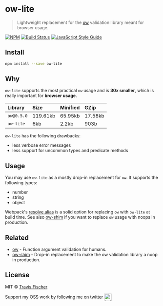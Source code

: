 # ow-lite

> Lightweight replacement for the [ow](https://github.com/sindresorhus/ow) validation library meant for browser usage.

[![NPM](https://img.shields.io/npm/v/ow-lite.svg)](https://www.npmjs.com/package/ow-lite) [![Build Status](https://travis-ci.com/transitive-bullshit/ow-lite.svg?branch=master)](https://travis-ci.com/transitive-bullshit/ow-lite) [![JavaScript Style Guide](https://img.shields.io/badge/code_style-standard-brightgreen.svg)](https://standardjs.com)

## Install

```bash
npm install --save ow-lite
```

## Why

`ow-lite` supports the most practical `ow` usage and is **30x smaller**, which is really important for **browser usage**.

| Library        | Size      | Minified | GZip    |
|:---------------|:----------|:---------|:--------|
| `ow@0.5.0`     | 119.61kb  | 65.95kb  | 17.58kb |
| `ow-lite`      | 6kb       | 2.2kb    | 903b    |

`ow-lite` has the following drawbacks:

- less verbose error messages
- less support for uncommon types and predicate methods

## Usage

You may use `ow-lite` as a mostly drop-in replacement for `ow`. It supports the following types:

- number
- string
- object

Webpack's [resolve.alias](https://webpack.js.org/configuration/resolve/#resolve-alias) is a solid option for replacing `ow` with `ow-lite` at build time. See also [ow-shim](https://github.com/transitive-bullshit/ow-shim) if you want to replace `ow` usage with noops in production.

## Related

- [ow](https://github.com/sindresorhus/ow) - Function argument validation for humans.
- [ow-shim](https://github.com/transitive-bullshit/ow-shim) - Drop-in replacement to make the ow validation library a noop in production.

## License

MIT © [Travis Fischer](https://github.com/transitive-bullshit)

Support my OSS work by <a href="https://twitter.com/transitive_bs">following me on twitter <img src="https://storage.googleapis.com/saasify-assets/twitter-logo.svg" alt="twitter" height="24px" align="center"></a>
